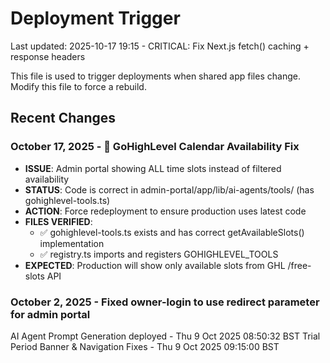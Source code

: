 # Deployment Trigger

Last updated: 2025-10-17 19:15 - CRITICAL: Fix Next.js fetch() caching + response headers

This file is used to trigger deployments when shared app files change.
Modify this file to force a rebuild.

## Recent Changes

### October 17, 2025 - 🔧 GoHighLevel Calendar Availability Fix

- **ISSUE**: Admin portal showing ALL time slots instead of filtered availability
- **STATUS**: Code is correct in admin-portal/app/lib/ai-agents/tools/ (has gohighlevel-tools.ts)
- **ACTION**: Force redeployment to ensure production uses latest code
- **FILES VERIFIED**:
  - ✅ gohighlevel-tools.ts exists and has correct getAvailableSlots() implementation
  - ✅ registry.ts imports and registers GOHIGHLEVEL_TOOLS
- **EXPECTED**: Production will show only available slots from GHL /free-slots API

### October 2, 2025 - Fixed owner-login to use redirect parameter for admin portal

AI Agent Prompt Generation deployed - Thu 9 Oct 2025 08:50:32 BST
Trial Period Banner & Navigation Fixes - Thu 9 Oct 2025 09:15:00 BST
